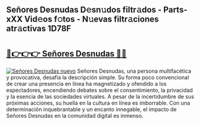 ## Señores Desnudas D𝚎sn𝚞dos filtr𝚊dos - Parts-xXX Vid𝚎os f𝚘tos - N𝚞evas filtr𝚊ciones atr𝚊ctivas 1D78F

# <h2><a href="http://mb4s261.tromn.icu/?c=Se%c3%b1ores+Desnudas">🔗👉👉👉 Señores Desnudas 🔗🔗</a></h2>

[![Señores Desnudas nuevo](https://i.imgur.com/pEAQMta.gif)](http://mb4s261.tromn.icu/?c=Se%c3%b1ores+Desnudas)
Señores Desnudas, una persona multifacética y provocativa, desafía la descripción simple. Su forma poco convencional de crear una presencia en línea ha magnetizado y ofendido a los espectadores, encendiendo debates sobre el consentimiento, la privacidad y la esencia de las sociedades virtuales. A pesar de la incertidumbre de sus próximas acciones, su huella en la cultura en línea es imborrable. Con una determinación inquebrantable y un encanto innegable, el impacto de Señores Desnudas en la comunidad digital es inmenso.
